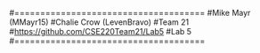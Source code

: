 #=====================================
#Mike Mayr (MMayr15)
#Chalie Crow (LevenBravo)
#Team 21
#https://github.com/CSE220Team21/Lab5
#Lab 5
#=====================================

